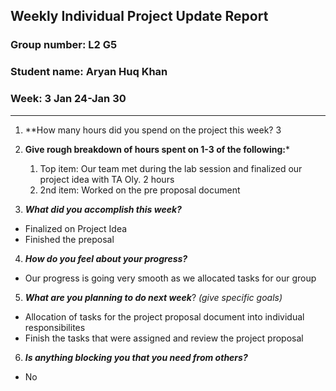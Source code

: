 ## Weekly Individual Project Update Report
### Group number: L2 G5
### Student name: Aryan Huq Khan
### Week: 3 Jan 24-Jan 30
___
1. **How many hours did you spend on the project this week? 3

2. **Give rough breakdown of hours spent on 1-3 of the following:***
   1. Top item: Our team met during the lab session and finalized our project idea with TA Oly. 2 hours
   2. 2nd item: Worked on the pre proposal document
3. ***What did you accomplish this week?***
  - Finalized on Project Idea
  - Finished the preposal 
4. ***How do you feel about your progress?*** 
  - Our progress is going very smooth as we allocated tasks for our group 
5. ***What are you planning to do next week***? _(give specific goals)_
  - Allocation of tasks for the project proposal document into individual responsibilites
  - Finish the tasks that were assigned and review the project proposal
6. ***Is anything blocking you that you need from others?*** 
  - No
